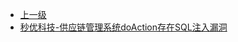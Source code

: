 * [上一级](docs/wy876_poc/)
* [秒优科技-供应链管理系统doAction存在SQL注入漏洞](docs/wy876_poc/%E7%A7%92%E4%BC%98%E7%A7%91%E6%8A%80/%E7%A7%92%E4%BC%98%E7%A7%91%E6%8A%80-%E4%BE%9B%E5%BA%94%E9%93%BE%E7%AE%A1%E7%90%86%E7%B3%BB%E7%BB%9FdoAction%E5%AD%98%E5%9C%A8SQL%E6%B3%A8%E5%85%A5%E6%BC%8F%E6%B4%9E.md)
